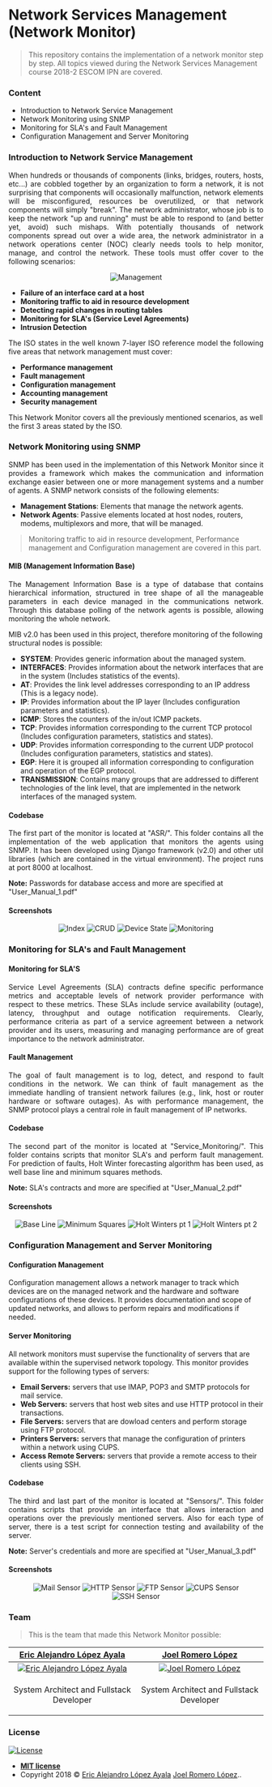 # Network Services Management (Network Monitor)

> This repository contains the implementation of a network monitor step by step. All topics viewed during the Network Services Management course 2018-2 ESCOM IPN are covered.

### Content
- Introduction to Network Service Management
- Network Monitoring using SNMP
- Monitoring for SLA's and Fault Management
- Configuration Management and Server Monitoring

### Introduction to Network Service Management
<p align="justify">
When hundreds or thousands of components (links, bridges, routers, hosts, etc...) are cobbled together by an organization to form a network, it is not surprising that components will occasionally malfunction, network elements will be misconfigured, resources be overutilized, or that network components will simply "break". The network administrator, whose job is to keep the network "up and running" must be able to respond to (and better yet, avoid) such mishaps. With potentially thousands of network components spread out over a wide area, the network administrator in a network operations center (NOC) clearly needs tools to help monitor, manage, and control the network. These tools must offer cover to the following scenarios:
</p>

<p align="center">
  <img src="https://github.com/PitCoder/NetworkMonitor/blob/master/Img/Management.gif" alt="Management"/>
</p>

- **Failure of an interface card at a host** 
- **Monitoring traffic to aid in resource development**
- **Detecting rapid changes in routing tables**
- **Monitoring for SLA's (Service Level Agreements)**
- **Intrusion Detection**

<p align="justify">
The ISO states in the well known 7-layer ISO reference model the following five areas that network management must cover:

- **Performance management**
- **Fault management**
- **Configuration management**
- **Accounting management**
- **Security management**

This Network Monitor covers all the previously mentioned scenarios, as well the first 3 areas stated by the ISO. 
</p>

### Network Monitoring using SNMP
<p align="justify">
SNMP has been used in the implementation of this Network Monitor since it provides a framework which makes the communication and information exchange easier between one or more management systems and a number of agents. A SNMP network consists of the following elements:

- **Management Stations**: Elements that manage the network agents.
- **Network Agents**: Passive elements located at host nodes, routers, modems, multiplexors and more, that will be managed.

> Monitoring traffic to aid in resource development, Performance management and Configuration management are covered in this part.
</p>

#### MIB (Management Information Base)
<p align="justify">
The Management Information Base is a type of database that contains hierarchical information, structured in tree shape of all  the manageable parameters in each device managed in the communications network. Through this database polling of the network agents is possible, allowing monitoring the whole network.

MIB v2.0 has been used in this project, therefore monitoring of the following structural nodes is possible:

- **SYSTEM**: Provides generic information about the managed system.
- **INTERFACES**:  Provides information about the network interfaces that are in the system (Includes statistics of the events).
- **AT**: Provides the link level addresses corresponding to an IP address (This is a legacy node).
- **IP**: Provides information about the IP layer (Includes configuration parameters and statistics).
- **ICMP**: Stores the counters of the in/out ICMP packets.
- **TCP**: Provides information corresponding to the current TCP protocol (Includes configuration parameters, statistics and states).
- **UDP**: Provides information corresponding to the current UDP protocol (Includes configuration parameters, statistics and states).
- **EGP**: Here it is grouped all information corresponding to configuration and operation of the EGP protocol.
- **TRANSMISSION**: Contains many groups that are addressed to different technologies of the link level, that are implemented in the network interfaces of the managed system.
</p>

#### Codebase
<p align="justify">
The first part of the monitor is located at "ASR/". This folder contains all the implementation of the web application that monitors the agents using SNMP. It has been developed using Django framework (v2.0) and other util libraries (which are contained in the virtual environment). The project runs at port 8000 at localhost.
  
**Note:** Passwords for database access and more are specified at "User_Manual_1.pdf"
</p>

#### Screenshots

<p align="center">
  <img src="https://github.com/PitCoder/NetworkMonitor/blob/master/Img/part1_1.png" alt="Index"/>
  <img src="https://github.com/PitCoder/NetworkMonitor/blob/master/Img/part1_2.png" alt="CRUD"/>
  <img src="https://github.com/PitCoder/NetworkMonitor/blob/master/Img/part1_3.png" alt="Device State"/>
  <img src="https://github.com/PitCoder/NetworkMonitor/blob/master/Img/part1_4.png" alt="Monitoring"/>
</p>

### Monitoring for SLA's and Fault Management
#### Monitoring for SLA'S
<p align="justify">
Service Level Agreements (SLA) contracts define specific performance metrics and acceptable levels of network provider performance with respect to these metrics. These SLAs include service availability (outage), latency, throughput and outage notification requirements. Clearly, performance criteria as part of a service agreement between a network provider and its users, measuring and managing performance are of great importance to the network administrator.
</p>

#### Fault Management
<p align="justify">
The goal of fault management is to log, detect, and respond to fault conditions in the network. We can think of fault management as the immediate handling of transient network failures (e.g., link, host or router hardware or software outages). As with performance management, the SNMP protocol plays a central role in fault management of IP networks.
</p>

#### Codebase
<p align="justify">
The second part of the monitor is located at "Service_Monitoring/". This folder contains scripts that monitor SLA's and perform fault management. For prediction of faults, Holt Winter forecasting algorithm has been used, as well base line and minimum squares methods.
  
**Note:** SLA's contracts and more are specified at "User_Manual_2.pdf"
</p>

#### Screenshots

<p align="center">
  <img src="https://github.com/PitCoder/NetworkMonitor/blob/master/Img/part2_1.png" alt="Base Line"/>
  <img src="https://github.com/PitCoder/NetworkMonitor/blob/master/Img/part2_2.png" alt="Minimum Squares"/>
  <img src="https://github.com/PitCoder/NetworkMonitor/blob/master/Img/part2_3.png" alt="Holt Winters pt 1"/>
  <img src="https://github.com/PitCoder/NetworkMonitor/blob/master/Img/part2_4.png" alt="Holt Winters pt 2"/>
</p>

### Configuration Management and Server Monitoring

#### Configuration Management
Configuration management allows a network manager to track which devices are on the managed network and the hardware and software configurations of these devices. It provides documentation and scope of updated networks, and allows to perform repairs and modifications if needed.

#### Server Monitoring
All network monitors must supervise the functionality of servers that are available within the supervised network topology. This monitor provides support for the following types of servers:

- **Email Servers:** servers that use IMAP, POP3 and SMTP protocols for mail service.
- **Web Servers:** servers that host web sites and use HTTP protocol in their transactions.
- **File Servers:** servers that are dowload centers and perform storage using FTP protocol.
- **Printers Servers:** servers that manage the configuration of printers within a network using CUPS.
- **Access Remote Servers:** servers that provide a remote access to their clients using SSH.

#### Codebase
<p align="justify">
The third and last part of the monitor is located at "Sensors/". This folder contains scripts that provide an interface that allows interaction and operations over the previously mentioned servers. Also for each type of server, there is a test script for connection testing and availability of the server. 
  
**Note:** Server's credentials and more are specified at "User_Manual_3.pdf"
</p>

#### Screenshots

<p align="center">
  <img src="https://github.com/PitCoder/NetworkMonitor/blob/master/Img/part3_1.png" alt="Mail Sensor"/>
  <img src="https://github.com/PitCoder/NetworkMonitor/blob/master/Img/part3_2.png" alt="HTTP Sensor"/>
  <img src="https://github.com/PitCoder/NetworkMonitor/blob/master/Img/part3_3.png" alt="FTP Sensor"/>
  <img src="https://github.com/PitCoder/NetworkMonitor/blob/master/Img/part3_4.png" alt="CUPS Sensor"/>
  <img src="https://github.com/PitCoder/NetworkMonitor/blob/master/Img/part3_5.png" alt="SSH Sensor"/>
</p>

### Team
> This is the team that made this Network Monitor possible:

<p align="center">
  
| <a href="https://github.com/PitCoder" target="_blank">**Eric Alejandro López Ayala**</a> | <a href="https://github.com/JoelRomeroJL" target="_blank">**Joel Romero López**</a> |
| :---:| :---:|
| [![Eric Alejandro López Ayala](https://avatars3.githubusercontent.com/u/22123865?s=200&v=2)](https://github.com/PitCoder)  | [![Joel Romero López](https://avatars2.githubusercontent.com/u/43273506?s=200&v=2)](https://github.com/JoelRomeroJL) |
| <p>System Architect and Fullstack Developer</p> | <p>System Architect and Fullstack Developer</p> |

</p>

### License
[![License](http://img.shields.io/:license-mit-blue.svg?style=flat-square)](https://github.com/PitCoder/NetworkMonitor/blob/master/LICENSE)

- **[MIT license](https://github.com/PitCoder/NetworkMonitor/blob/master/LICENSE)**
- Copyright 2018 © <a href="https://github.com/PitCoder" target="_blank">Eric Alejandro López Ayala</a>
<a href="https://github.com/JoelRomeroJL" target="_blank">Joel Romero López</a>..
